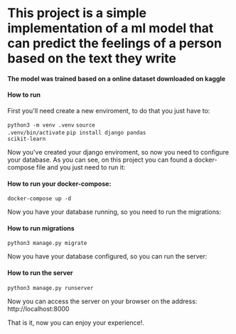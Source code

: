 # This project is a simple implementation of a ml model that can predict the feelings of a person based on the text they write

<h4>The model was trained based on a online dataset downloaded on kaggle</h4>

<h4>How to run</h4>
<p>First you'll need create a new enviroment, to do that you just have to:</p>

<code>python3 -m venv .venv</code>
<code>source .venv/bin/activate</code>
<code>pip install django pandas scikit-learn</code>

<p>Now you've created your django enviroment, so now you need to configure your database. As you can see, on this project you can found a docker-compose file and you just need to run it:</p>

<h4>How to run your docker-compose:</h4>
<code>docker-compose up -d</code>

<p>Now you have your database running, so you need to run the migrations:</p>

<h4>How to run migrations</h4>
<code>python3 manage.py migrate</code>

<p>Now you have your database configured, so you can run the server:</p>

<h4>How to run the server</h4>
<code>python3 manage.py runserver</code>

<p>Now you can access the server on your browser on the address: http://localhost:8000</p>

<p>That is it, now you can enjoy your experience!.</p>
